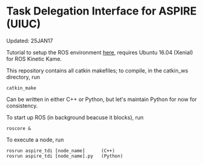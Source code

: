 # Task Delegation Interface for ASPIRE (UIUC)

Updated: 25JAN17

Tutorial to setup the ROS environment [here](http://wiki.ros.org/ROS/Tutorials/InstallingandConfiguringROSEnvironment), requires Ubuntu 16.04 (Xenial) for ROS Kinetic Kame.

This repository contains all catkin makefiles; to compile, in the catkin_ws directory, run
```
catkin_make
```

Can be written in either C++ or Python, but let's maintain Python for now for consistency.

To start up ROS (in background beacuse it blocks), run
```
roscore &
```
To execute a node, run
```
rosrun aspire_tdi [node_name]      (C++)
rosrun aspire_tdi [node_name].py   (Python)
```
